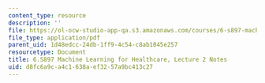 ```yaml
---
content_type: resource
description: ''
file: https://ol-ocw-studio-app-qa.s3.amazonaws.com/courses/6-s897-machine-learning-for-healthcare-spring-2019/d8fc6a9ca4c1638aef3257a9bc413c27_MIT6_S897S19_lec2note.pdf
file_type: application/pdf
parent_uid: 1d48edcc-24db-1ff9-4c54-c8ab1045e257
resourcetype: Document
title: 6.S897 Machine Learning for Healthcare, Lecture 2 Notes
uid: d8fc6a9c-a4c1-638a-ef32-57a9bc413c27
---
```

